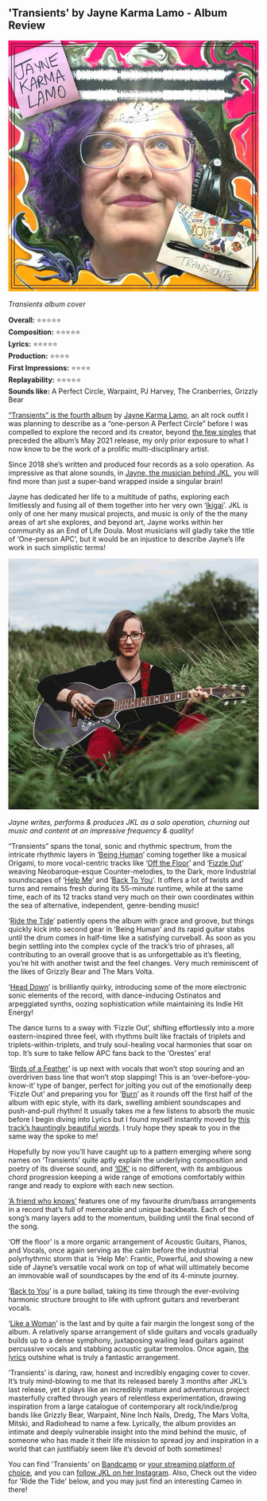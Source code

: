 ## 'Transients' by Jayne Karma Lamo - Album Review

![](/blog/music/5/205.jpg)

_Transients album cover_

**Overall:** ⭐⭐⭐⭐⭐  
**Composition:** ⭐⭐⭐⭐⭐  
**Lyrics:** ⭐⭐⭐⭐⭐  
**Production:** ⭐⭐⭐⭐  
**First Impressions:** ⭐⭐⭐⭐  
**Replayability:** ⭐⭐⭐⭐⭐  
**Sounds like:** A Perfect Circle, Warpaint, PJ Harvey, The Cranberries, Grizzly Bear

[“Transients” is the fourth album](https://jaynekarmalamo.bandcamp.com/album/transients) by [Jayne Karma Lamo](https://jaynekarmalamo.com/), an alt rock outfit I was planning to describe as a “one-person A Perfect Circle” before I was compelled to explore the record and its creator, beyond [the few singles](https://open.spotify.com/track/4QhW7HvrjlPHzn78cqznX0?si=a34f8adef438428f) that preceded the album’s May 2021 release, my only prior exposure to what I now know to be the work of a prolific multi-disciplinary artist.

Since 2018 she’s written and produced four records as a solo operation. As impressive as that alone sounds, in [Jayne, the musician behind JKL](https://jaynekarmalamo.com/about/), you will find more than just a super-band wrapped inside a singular brain!

Jayne has dedicated her life to a multitude of paths, exploring each limitlessly and fusing all of them together into her very own ‘[Ikigai](https://www.bbc.com/worklife/article/20170807-ikigai-a-japanese-concept-to-improve-work-and-life)’. JKL is only of one her many musical projects, and music is only of the the many areas of art she explores, and beyond art, Jayne works within her community as an End of Life Doula. Most musicians will gladly take the title of ‘One-person APC’, but it would be an injustice to describe Jayne’s life work in such simplistic terms!

![](/blog/music/5/206.jpg)

_Jayne writes, performs & produces JKL as a solo operation, churning out music and content at an impressive frequency & quality!_

“Transients” spans the tonal, sonic and rhythmic spectrum, from the intricate rhythmic layers in ‘[Being Human](https://open.spotify.com/track/6GJwSDr1aY8UzEaUqt5M4M?si=753546aa9bed4690)’ coming together like a musical Origami, to more vocal-centric tracks like ‘[Off the Floor](https://open.spotify.com/track/56MGvTSqBY5qMqEFGpJsBw?si=1e11f20fa24f439a)’ and ‘[Fizzle Out](https://open.spotify.com/track/0Nk1gFAAaGzO7pDxfV68xC?si=f02c1a6fd6754d9d)’ weaving Neobaroque-esque Counter-melodies, to the Dark, more Industrial soundscapes of ‘[Help Me](https://open.spotify.com/track/2e4InJJBzU8jXRDCVNfHx4?si=d8f9967b49da4d3a)’ and ‘[Back To You](https://open.spotify.com/track/0AkbX55bwBMRaSPwaWePnu?si=75d7e1decff54625)’. It offers a lot of twists and turns and remains fresh during its 55-minute runtime, while at the same time, each of its 12 tracks stand very much on their own coordinates within the sea of alternative, independent, genre-bending music!

‘[Ride the Tide](https://open.spotify.com/track/16d2HtPPLrSYoGwlHz42Xu?si=4d8675ee94e44781)’ patiently opens the album with grace and groove, but things quickly kick into second gear in ‘Being Human’ and its rapid guitar stabs until the drum comes in half-time like a satisfying curveball. As soon as you begin settling into the complex cycle of the track’s trio of phrases, all contributing to an overall groove that is as unforgettable as it’s fleeting, you’re hit with another twist and the feel changes. Very much reminiscent of the likes of Grizzly Bear and The Mars Volta.

‘[Head Down](https://open.spotify.com/track/6NMYucDtw1np7Gn3MtQ1Rb?si=428aac38fda94809)’ is brilliantly quirky, introducing some of the more electronic sonic elements of the record, with dance-inducing Ostinatos and arpeggiated synths, oozing sophistication while maintaining its Indie Hit Energy!

The dance turns to a sway with ‘Fizzle Out’, shifting effortlessly into a more eastern-inspired three feel, with rhythms built like fractals of triplets and triplets-within-triplets, and truly soul-healing vocal harmonies that soar on top. It’s sure to take fellow APC fans back to the ‘Orestes’ era!

‘[Birds of a Feather](https://open.spotify.com/track/7MVcdLnrIsdaNIT0m3gKdv?si=1ae1fdb588624c1f)’ is up next with vocals that won’t stop souring and an overdriven bass line that won’t stop slapping! This is an ‘over-before-you-know-it’ type of banger, perfect for jolting you out of the emotionally deep ‘Fizzle Out’ and preparing you for ’[Burn](https://open.spotify.com/track/7J9bHJARS4jxSJQCuvjyhi?si=bf4b2ddae3ce421d)’ as it rounds off the first half of the album with epic style, with its dark, swelling ambient soundscapes and push-and-pull rhythm! It usually takes me a few listens to absorb the music before I begin diving into Lyrics but I found myself instantly moved by [this track’s hauntingly beautiful words](https://www.musixmatch.com/lyrics/Jayne-Karma-Lamo/Burn). I truly hope they speak to you in the same way the spoke to me!

Hopefully by now you’ll have caught up to a pattern emerging where song names on ‘Transients’ quite aptly explain the underlying composition and poetry of its diverse sound, and [‘IDK’](https://open.spotify.com/track/61wBmYzq3Dp0BUmWkIK4ft?si=4460c6b32af747bc) is no different, with its ambiguous chord progression keeping a wide range of emotions comfortably within range and ready to explore with each new section.

[‘A friend who knows’](https://open.spotify.com/track/6peyLVZ3NV63piHkgPT2KX?si=0af4222b5f5d477d) features one of my favourite drum/bass arrangements in a record that’s full of memorable and unique backbeats. Each of the song’s many layers add to the momentum, building until the final second of the song.

‘Off the floor’ is a more organic arrangement of Acoustic Guitars, Pianos, and Vocals, once again serving as the calm before the industrial polyrhythmic storm that is ‘Help Me’: Frantic, Powerful, and showing a new side of Jayne’s versatile vocal work on top of what will ultimately become an immovable wall of soundscapes by the end of its 4-minute journey.

‘[Back to You](https://open.spotify.com/track/0AkbX55bwBMRaSPwaWePnu?si=3dc0c4604c074597)’ is a pure ballad, taking its time through the ever-evolving harmonic structure brought to life with upfront guitars and reverberant vocals.

‘[Like a Woman](https://open.spotify.com/track/05q5G91AjQVF8JSzq1fW6Z?si=f9aef47cf53145b3)’ is the last and by quite a fair margin the longest song of the album. A relatively sparse arrangement of slide guitars and vocals gradually builds up to a dense symphony, juxtaposing wailing lead guitars against percussive vocals and stabbing acoustic guitar tremolos. Once again, [the lyrics](https://www.musixmatch.com/lyrics/Jayne-Karma-Lamo/Like-a-Woman) outshine what is truly a fantastic arrangement.

‘Transients’ is daring, raw, honest and incredibly engaging cover to cover. It’s truly mind-blowing to me that its released barely 3 months after JKL’s last release, yet it plays like an incredibly mature and adventurous project masterfully crafted through years of relentless experimentation, drawing inspiration from a large catalogue of contemporary alt rock/indie/prog bands like Grizzly Bear, Warpaint, Nine Inch Nails, Dredg, The Mars Volta, Mitski, and Radiohead to name a few. Lyrically, the album provides an intimate and deeply vulnerable insight into the mind behind the music, of someone who has made it their life mission to spread joy and inspiration in a world that can justifiably seem like it’s devoid of both sometimes!

You can find 'Transients' on [Bandcamp](https://jaynekarmalamo.bandcamp.com/album/transients) or [your streaming platform of choice](https://distrokid.com/hyperfollow/jaynekarmalamo/transients), and you can [follow JKL on her Instagram](https://www.instagram.com/jaynekarmalamo/?hl=en). Also, Check out the video for 'Ride the Tide' below, and you may just find an interesting Cameo in there!

<youtube id="alamo.bandcamp.com/album/transients"></youtube>

